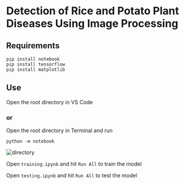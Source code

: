 # Detection of Rice and Potato Plant Diseases Using Image Processing

## Requirements
```
pip install notebook
pip install tensorflow
pip install matplotlib
```

## Use
Open the root directory in VS Code

### or
Open the root directory in Terminal and run
```
python -m notebook
```
![directory](https://user-images.githubusercontent.com/87483526/191987365-8cf52091-474e-499d-857f-31506056570c.png)

Open `training.ipynb` and hit `Run All` to train the model

Open `testing.ipynb` and hit `Run All` to test the model
